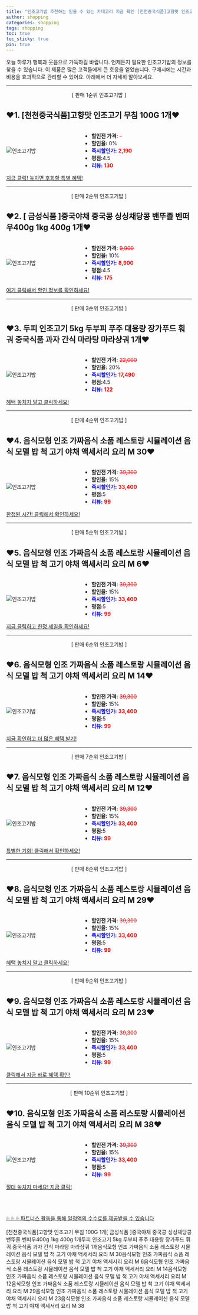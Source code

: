 ```yaml
---
title: "인조고기밥 추천하는 믿을 수 있는 카테고리 지금 확인 [천천중국식품]고향맛 인조고기 무침 100G 1개"
author: shopping
categories: shopping
tags: shopping
toc: true
toc_sticky: true
pin: true
---
```

오늘 하루가 행복과 웃음으로 가득하길 바랍니다. 언제든지 필요한 인조고기밥의 정보를 찾을 수 있습니다. 이 제품은 많은 고객들에게 큰 호응을 얻었습니다. 구매시에는 시간과 비용을 효과적으로 관리할 수 있어요. 아래에서 더 자세히 알아보세요.

---
<p class="toplist" style="margin: 0 auto; display: block; width: fit-content;">[ 판매 1순위 인조고기밥 ]</p>

<h2><strong>❤️1. [천천중국식품]고향맛 인조고기 무침 100G 1개❤️</strong></h2>

<div style="display: flex; align-items: center;">
    <div style="flex: 0.4;">
        <img src="https://thumbnail8.coupangcdn.com/thumbnails/remote/230x230ex/image/vendor_inventory/438e/f776f64408217ba792eca4a5e5ab6f7bfa0bd8b70fe5402976ee01c4a1fb.jpg" alt="인조고기밥" style="max-width: 100%;">
    </div>
    <div style="flex: 0.6; margin-left: 10px;">
        <ul>
            <li><strong>할인전 가격:</strong> <del style="color: red;">-</del></li>
            <li><strong>할인율:</strong> 0%</li>
            <li><span style='color:blue'><strong>즉시할인가:</strong></span> <span style='color:red'><strong>2,190</strong></span></li>
            <li><strong>평점:</strong>4.5</li>
            <li><span style='color:blue'><strong>리뷰:</strong></span> <span style='color:red'><strong>130</strong></span></li>
        </ul>
    </div>
</div>
<div class="center">
    <a href="https://selin100587.github.io?lptag=AF9450613&subid=githubio&pageKey=7494570955&traceid=V0-153&itemId=19604971865&vendorItemId=83294306045" class="myButton">
        지금 클릭! 놓치면 후회할 특별 혜택!
    </a>
</div>


---
<p class="toplist" style="margin: 0 auto; display: block; width: fit-content;">[ 판매 2순위 인조고기밥 ]</p>

<h2><strong>❤️2. [ 금성식품 ]중국야채 중국콩 싱싱채당콩 밴뚜졸 벤떠우400g 1kg 400g 1개❤️</strong></h2>

<div style="display: flex; align-items: center;">
    <div style="flex: 0.4;">
        <img src="https://thumbnail9.coupangcdn.com/thumbnails/remote/230x230ex/image/vendor_inventory/fbd5/a6a3570ab341302299e07240b5edfd5dc6d1e99af2b5acaa3352904333f3.jpeg" alt="인조고기밥" style="max-width: 100%;">
    </div>
    <div style="flex: 0.6; margin-left: 10px;">
        <ul>
            <li><strong>할인전 가격:</strong> <del style="color: red;">9,900</del></li>
            <li><strong>할인율:</strong> 10%</li>
            <li><span style='color:blue'><strong>즉시할인가:</strong></span> <span style='color:red'><strong>8,900</strong></span></li>
            <li><strong>평점:</strong>4.5</li>
            <li><span style='color:blue'><strong>리뷰:</strong></span> <span style='color:red'><strong>175</strong></span></li>
        </ul>
    </div>
</div>
<div class="center">
    <a href="https://selin100587.github.io?lptag=AF9450613&subid=githubio&pageKey=6274921014&traceid=V0-153&itemId=12853024578&vendorItemId=80118450377" class="myButton">
        여기 클릭해서 할인 정보를 확인하세요!
    </a>
</div>


---
<p class="toplist" style="margin: 0 auto; display: block; width: fit-content;">[ 판매 3순위 인조고기밥 ]</p>

<h2><strong>❤️3. 두피 인조고기 5kg 두부피 푸주 대용량 장가푸드 훠궈 중국식품 과자 간식 마라탕 마라샹궈 1개❤️</strong></h2>

<div style="display: flex; align-items: center;">
    <div style="flex: 0.4;">
        <img src="https://thumbnail6.coupangcdn.com/thumbnails/remote/230x230ex/image/vendor_inventory/fce7/b21b1dcdb6df96fd1f9fbb01bd0482432d2a570013973544a498b385de64.jpg" alt="인조고기밥" style="max-width: 100%;">
    </div>
    <div style="flex: 0.6; margin-left: 10px;">
        <ul>
            <li><strong>할인전 가격:</strong> <del style="color: red;">22,000</del></li>
            <li><strong>할인율:</strong> 20%</li>
            <li><span style='color:blue'><strong>즉시할인가:</strong></span> <span style='color:red'><strong>17,490</strong></span></li>
            <li><strong>평점:</strong>4.5</li>
            <li><span style='color:blue'><strong>리뷰:</strong></span> <span style='color:red'><strong>122</strong></span></li>
        </ul>
    </div>
</div>
<div class="center">
    <a href="https://selin100587.github.io?lptag=AF9450613&subid=githubio&pageKey=7410588958&traceid=V0-153&itemId=19200055304&vendorItemId=86317429891" class="myButton">
        혜택 놓치지 말고 클릭하세요!
    </a>
</div>


---
<p class="toplist" style="margin: 0 auto; display: block; width: fit-content;">[ 판매 4순위 인조고기밥 ]</p>

<h2><strong>❤️4. 음식모형 인조 가짜음식 소품 레스토랑 시뮬레이션 음식 모델 밥 척 고기 야채 액세서리 요리 M 30❤️</strong></h2>

<div style="display: flex; align-items: center;">
    <div style="flex: 0.4;">
        <img src="https://thumbnail6.coupangcdn.com/thumbnails/remote/230x230ex/image/vendor_inventory/8d16/ecd16f2877af4ff502c259770a9b32def51d9b4f71f8e749e5fd03799f4e.jpg" alt="인조고기밥" style="max-width: 100%;">
    </div>
    <div style="flex: 0.6; margin-left: 10px;">
        <ul>
            <li><strong>할인전 가격:</strong> <del style="color: red;">39,300</del></li>
            <li><strong>할인율:</strong> 15%</li>
            <li><span style='color:blue'><strong>즉시할인가:</strong></span> <span style='color:red'><strong>33,400</strong></span></li>
            <li><strong>평점:</strong>5</li>
            <li><span style='color:blue'><strong>리뷰:</strong></span> <span style='color:red'><strong>99</strong></span></li>
        </ul>
    </div>
</div>
<div class="center">
    <a href="https://selin100587.github.io?lptag=AF9450613&subid=githubio&pageKey=8222758089&traceid=V0-153&itemId=23639594464&vendorItemId=90665024241" class="myButton">
        한정된 시간! 클릭해서 확인하세요!
    </a>
</div>


---
<p class="toplist" style="margin: 0 auto; display: block; width: fit-content;">[ 판매 5순위 인조고기밥 ]</p>

<h2><strong>❤️5. 음식모형 인조 가짜음식 소품 레스토랑 시뮬레이션 음식 모델 밥 척 고기 야채 액세서리 요리 M 6❤️</strong></h2>

<div style="display: flex; align-items: center;">
    <div style="flex: 0.4;">
        <img src="https://thumbnail8.coupangcdn.com/thumbnails/remote/230x230ex/image/vendor_inventory/8796/5616873f4c5a4bae7a80c740d7da72ba6e6a9bfea2c7edf5ead6480dbd7d.jpg" alt="인조고기밥" style="max-width: 100%;">
    </div>
    <div style="flex: 0.6; margin-left: 10px;">
        <ul>
            <li><strong>할인전 가격:</strong> <del style="color: red;">39,300</del></li>
            <li><strong>할인율:</strong> 15%</li>
            <li><span style='color:blue'><strong>즉시할인가:</strong></span> <span style='color:red'><strong>33,400</strong></span></li>
            <li><strong>평점:</strong>5</li>
            <li><span style='color:blue'><strong>리뷰:</strong></span> <span style='color:red'><strong>99</strong></span></li>
        </ul>
    </div>
</div>
<div class="center">
    <a href="https://selin100587.github.io?lptag=AF9450613&subid=githubio&pageKey=8222758089&traceid=V0-153&itemId=23639594468&vendorItemId=90665024257" class="myButton">
        지금 클릭하고 한정 세일을 확인하세요!
    </a>
</div>


---
<p class="toplist" style="margin: 0 auto; display: block; width: fit-content;">[ 판매 6순위 인조고기밥 ]</p>

<h2><strong>❤️6. 음식모형 인조 가짜음식 소품 레스토랑 시뮬레이션 음식 모델 밥 척 고기 야채 액세서리 요리 M 14❤️</strong></h2>

<div style="display: flex; align-items: center;">
    <div style="flex: 0.4;">
        <img src="https://thumbnail9.coupangcdn.com/thumbnails/remote/230x230ex/image/vendor_inventory/c98a/12d1e9a35592a9046c3239d32a782fd7ce0af2554b48cb21d129c277261f.jpg" alt="인조고기밥" style="max-width: 100%;">
    </div>
    <div style="flex: 0.6; margin-left: 10px;">
        <ul>
            <li><strong>할인전 가격:</strong> <del style="color: red;">39,300</del></li>
            <li><strong>할인율:</strong> 15%</li>
            <li><span style='color:blue'><strong>즉시할인가:</strong></span> <span style='color:red'><strong>33,400</strong></span></li>
            <li><strong>평점:</strong>5</li>
            <li><span style='color:blue'><strong>리뷰:</strong></span> <span style='color:red'><strong>99</strong></span></li>
        </ul>
    </div>
</div>
<div class="center">
    <a href="https://selin100587.github.io?lptag=AF9450613&subid=githubio&pageKey=8222758089&traceid=V0-153&itemId=23639594507&vendorItemId=90665024427" class="myButton">
        지금 확인하고 더 많은 혜택 받기!
    </a>
</div>


---
<p class="toplist" style="margin: 0 auto; display: block; width: fit-content;">[ 판매 7순위 인조고기밥 ]</p>

<h2><strong>❤️7. 음식모형 인조 가짜음식 소품 레스토랑 시뮬레이션 음식 모델 밥 척 고기 야채 액세서리 요리 M 12❤️</strong></h2>

<div style="display: flex; align-items: center;">
    <div style="flex: 0.4;">
        <img src="https://thumbnail9.coupangcdn.com/thumbnails/remote/230x230ex/image/vendor_inventory/0ad0/d34c932e6c9bccee2dfd090aa079a5c8fad53ccdb837b47e02210fd23112.jpg" alt="인조고기밥" style="max-width: 100%;">
    </div>
    <div style="flex: 0.6; margin-left: 10px;">
        <ul>
            <li><strong>할인전 가격:</strong> <del style="color: red;">39,300</del></li>
            <li><strong>할인율:</strong> 15%</li>
            <li><span style='color:blue'><strong>즉시할인가:</strong></span> <span style='color:red'><strong>33,400</strong></span></li>
            <li><strong>평점:</strong>5</li>
            <li><span style='color:blue'><strong>리뷰:</strong></span> <span style='color:red'><strong>99</strong></span></li>
        </ul>
    </div>
</div>
<div class="center">
    <a href="https://selin100587.github.io?lptag=AF9450613&subid=githubio&pageKey=8222758089&traceid=V0-153&itemId=23639594466&vendorItemId=90665024251" class="myButton">
        특별한 기회! 클릭해서 확인하세요!
    </a>
</div>


---
<p class="toplist" style="margin: 0 auto; display: block; width: fit-content;">[ 판매 8순위 인조고기밥 ]</p>

<h2><strong>❤️8. 음식모형 인조 가짜음식 소품 레스토랑 시뮬레이션 음식 모델 밥 척 고기 야채 액세서리 요리 M 29❤️</strong></h2>

<div style="display: flex; align-items: center;">
    <div style="flex: 0.4;">
        <img src="https://thumbnail8.coupangcdn.com/thumbnails/remote/230x230ex/image/vendor_inventory/bc81/1f6d0f51cb1c248855c52105b89befd71440d5ba9f75a08907adb210d90f.jpg" alt="인조고기밥" style="max-width: 100%;">
    </div>
    <div style="flex: 0.6; margin-left: 10px;">
        <ul>
            <li><strong>할인전 가격:</strong> <del style="color: red;">39,300</del></li>
            <li><strong>할인율:</strong> 15%</li>
            <li><span style='color:blue'><strong>즉시할인가:</strong></span> <span style='color:red'><strong>33,400</strong></span></li>
            <li><strong>평점:</strong>5</li>
            <li><span style='color:blue'><strong>리뷰:</strong></span> <span style='color:red'><strong>99</strong></span></li>
        </ul>
    </div>
</div>
<div class="center">
    <a href="https://selin100587.github.io?lptag=AF9450613&subid=githubio&pageKey=8222758089&traceid=V0-153&itemId=23639594476&vendorItemId=90665024288" class="myButton">
        혜택 놓치지 말고 클릭하세요!
    </a>
</div>


---
<p class="toplist" style="margin: 0 auto; display: block; width: fit-content;">[ 판매 9순위 인조고기밥 ]</p>

<h2><strong>❤️9. 음식모형 인조 가짜음식 소품 레스토랑 시뮬레이션 음식 모델 밥 척 고기 야채 액세서리 요리 M 23❤️</strong></h2>

<div style="display: flex; align-items: center;">
    <div style="flex: 0.4;">
        <img src="https://thumbnail6.coupangcdn.com/thumbnails/remote/230x230ex/image/vendor_inventory/d1dc/205b897ec5ac09f3e125f5f564eb3c8549759b03b8ad1b009bd4db09dfae.jpg" alt="인조고기밥" style="max-width: 100%;">
    </div>
    <div style="flex: 0.6; margin-left: 10px;">
        <ul>
            <li><strong>할인전 가격:</strong> <del style="color: red;">39,300</del></li>
            <li><strong>할인율:</strong> 15%</li>
            <li><span style='color:blue'><strong>즉시할인가:</strong></span> <span style='color:red'><strong>33,400</strong></span></li>
            <li><strong>평점:</strong>5</li>
            <li><span style='color:blue'><strong>리뷰:</strong></span> <span style='color:red'><strong>99</strong></span></li>
        </ul>
    </div>
</div>
<div class="center">
    <a href="https://selin100587.github.io?lptag=AF9450613&subid=githubio&pageKey=8222758089&traceid=V0-153&itemId=23639594450&vendorItemId=90665024188" class="myButton">
        클릭해서 지금 바로 혜택 확인!
    </a>
</div>


---
<p class="toplist" style="margin: 0 auto; display: block; width: fit-content;">[ 판매 10순위 인조고기밥 ]</p>

<h2><strong>❤️10. 음식모형 인조 가짜음식 소품 레스토랑 시뮬레이션 음식 모델 밥 척 고기 야채 액세서리 요리 M 38❤️</strong></h2>

<div style="display: flex; align-items: center;">
    <div style="flex: 0.4;">
        <img src="https://thumbnail10.coupangcdn.com/thumbnails/remote/230x230ex/image/vendor_inventory/1938/141ec98f85d3f74f7666a10e6828607f8b871d5a65d222e2d0310f045e4f.jpg" alt="인조고기밥" style="max-width: 100%;">
    </div>
    <div style="flex: 0.6; margin-left: 10px;">
        <ul>
            <li><strong>할인전 가격:</strong> <del style="color: red;">39,300</del></li>
            <li><strong>할인율:</strong> 15%</li>
            <li><span style='color:blue'><strong>즉시할인가:</strong></span> <span style='color:red'><strong>33,400</strong></span></li>
            <li><strong>평점:</strong>5</li>
            <li><span style='color:blue'><strong>리뷰:</strong></span> <span style='color:red'><strong>99</strong></span></li>
        </ul>
    </div>
</div>
<div class="center">
    <a href="https://selin100587.github.io?lptag=AF9450613&subid=githubio&pageKey=8222758089&traceid=V0-153&itemId=23639594482&vendorItemId=90665024314" class="myButton">
        절대 놓치지 마세요! 지금 클릭!
    </a>
</div>

<br><br><br>[💦 💦 💦 파트너스 활동을 통해 일정액의 수수료를 제공받을 수 있습니다](https://link.coupang.com/a/bcpT2c)<br><br>[천천중국식품]고향맛 인조고기 무침 100G 1개[ 금성식품 ]중국야채 중국콩 싱싱채당콩 밴뚜졸 벤떠우400g 1kg 400g 1개두피 인조고기 5kg 두부피 푸주 대용량 장가푸드 훠궈 중국식품 과자 간식 마라탕 마라샹궈 1개음식모형 인조 가짜음식 소품 레스토랑 시뮬레이션 음식 모델 밥 척 고기 야채 액세서리 요리 M 30음식모형 인조 가짜음식 소품 레스토랑 시뮬레이션 음식 모델 밥 척 고기 야채 액세서리 요리 M 6음식모형 인조 가짜음식 소품 레스토랑 시뮬레이션 음식 모델 밥 척 고기 야채 액세서리 요리 M 14음식모형 인조 가짜음식 소품 레스토랑 시뮬레이션 음식 모델 밥 척 고기 야채 액세서리 요리 M 12음식모형 인조 가짜음식 소품 레스토랑 시뮬레이션 음식 모델 밥 척 고기 야채 액세서리 요리 M 29음식모형 인조 가짜음식 소품 레스토랑 시뮬레이션 음식 모델 밥 척 고기 야채 액세서리 요리 M 23음식모형 인조 가짜음식 소품 레스토랑 시뮬레이션 음식 모델 밥 척 고기 야채 액세서리 요리 M 38